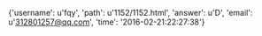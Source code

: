 {'username': u'fqy', 'path': u'1152/1152.html', 'answer': u'D', 'email': u'312801257@qq.com', 'time': '2016-02-21:22:27:38'}
